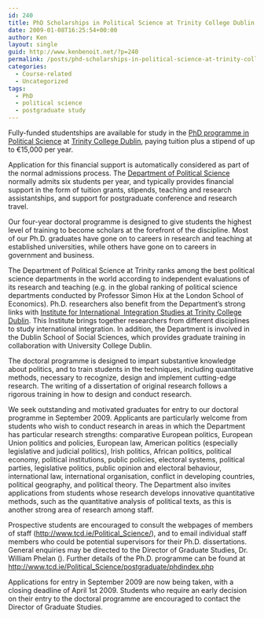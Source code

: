```yaml
---
id: 240
title: PhD Scholarships in Political Science at Trinity College Dublin
date: 2009-01-08T16:25:54+00:00
author: Ken
layout: single
guid: http://www.kenbenoit.net/?p=240
permalink: /posts/phd-scholarships-in-political-science-at-trinity-college-dublin/
categories:
  - Course-related
  - Uncategorized
tags:
  - PhD
  - political science
  - postgraduate study
---
```

Fully-funded studentships are available for study in the [PhD programme in Political Science](http://www.tcd.ie/Political_Science/postgraduate/index.php) at [Trinity College Dublin](http://www.tcd.ie), paying tuition plus a stipend of up to €15,000 per year.

Application for this financial support is automatically considered as part of the normal admissions process. The [Department of Political Science](http://www.politics.tcd.ie) normally admits six students per year, and typically provides financial support in the form of tuition grants, stipends, teaching and research assistantships, and support for postgraduate conference and research travel.

Our four-year doctoral programme is designed to give students the highest level of training to become scholars at the forefront of the discipline. Most of our Ph.D. graduates have gone on to careers in research and teaching at established universities, while others have gone on to careers in government and business.

The Department of Political Science at Trinity ranks among the best political science departments in the world according to independent evaluations of its research and teaching (e.g. in the global ranking of political science departments conducted by Professor Simon Hix at the London School of Economics). Ph.D. researchers also benefit from the Department&#8217;s strong links with [Institute for International  Integration Studies at Trinity College Dublin](http://www.tcd.ie/iiis/). This Institute brings together researchers from different disciplines to study international integration. In addition, the Department is involved in the Dublin School of Social Sciences, which provides graduate training in collaboration with University College Dublin.

The doctoral programme is designed to impart substantive knowledge about politics, and to train students in the techniques, including quantitative methods, necessary to recognize, design and implement cutting-edge research. The writing of a dissertation of original research follows a rigorous training in how to design and conduct research.

We seek outstanding and motivated graduates for entry to our doctoral programme in September 2009. Applicants are particularly welcome from students who wish to conduct research in areas in which the Department has particular research strengths: comparative European politics, European Union politics and policies, European law, American politics (especially legislative and judicial politics), Irish politics, African politics, political economy, political institutions, public policies, electoral systems, political parties, legislative politics, public opinion and electoral behaviour, international law, international organisation, conflict in developing countries, political geography, and political theory. The Department also invites applications from students whose research develops innovative quantitative methods, such as the quantitative analysis of political texts, as this is another strong area of research among staff.

Prospective students are encouraged to consult the webpages of members of staff (<http://www.tcd.ie/Political_Science/>), and to email individual staff members who could be potential supervisors for their Ph.D. dissertations. General enquiries may be directed to the Director of Graduate Studies, Dr. William Phelan (). Further details of the Ph.D. programme can be found at <http://www.tcd.ie/Political_Science/postgraduate/phdindex.php> 

Applications for entry in September 2009 are now being taken, with a closing deadline of April 1st 2009. Students who require an early decision on their entry to the doctoral programme are encouraged to contact the Director of Graduate Studies.
